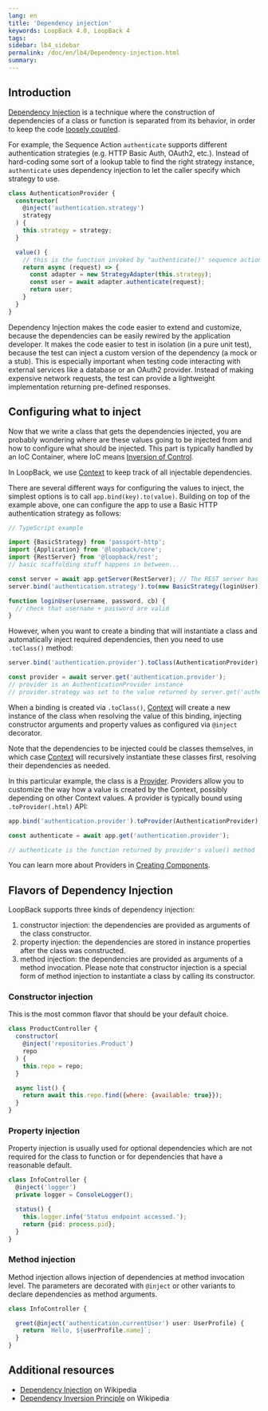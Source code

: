 ```yaml
---
lang: en
title: 'Dependency injection'
keywords: LoopBack 4.0, LoopBack 4
tags:
sidebar: lb4_sidebar
permalink: /doc/en/lb4/Dependency-injection.html
summary:
---
```

## Introduction

[Dependency Injection](https://en.wikipedia.org/wiki/Dependency_injection) is a technique where the construction of dependencies of a class or function is separated from its behavior, in order to keep the code [loosely coupled](https://en.wikipedia.org/wiki/Loose_coupling).

For example, the Sequence Action `authenticate` supports different authentication strategies (e.g. HTTP Basic Auth, OAuth2, etc.). Instead of hard-coding some sort of a lookup table to find the right strategy instance, `authenticate` uses dependency injection to let the caller specify which strategy to use.

```ts
class AuthenticationProvider {
  constructor(
    @inject('authentication.strategy')
    strategy
  ) {
    this.strategy = strategy;
  }

  value() {
    // this is the function invoked by "authenticate()" sequence action
    return async (request) => {
      const adapter = new StrategyAdapter(this.strategy);
      const user = await adapter.authenticate(request);
      return user;
    }
  }
}
```

Dependency Injection makes the code easier to extend and customize, because the dependencies can be easily rewired by the application developer. It makes the code easier to test in isolation (in a pure unit test), because the test can inject a custom version of the dependency (a mock or a stub). This is especially important when testing code interacting with external services like a database or an OAuth2 provider. Instead of making expensive network requests, the test can provide a lightweight implementation returning pre-defined responses.

## Configuring what to inject

Now that we write a class that gets the dependencies injected, you are probably wondering where are these values going to be injected from and how to configure what should be injected. This part is typically handled by an IoC Container, where IoC means [Inversion of Control](https://en.wikipedia.org/wiki/Inversion_of_control).

In LoopBack, we use [Context](Context.html) to keep track of all injectable dependencies.

There are several different ways for configuring the values to inject, the simplest options is to call `app.bind(key).to(value)`. Building on top of the example above, one can configure the app to use a Basic HTTP authentication strategy as follows:

```ts
// TypeScript example

import {BasicStrategy} from 'passport-http';
import {Application} from '@loopback/core';
import {RestServer} from '@loopback/rest';
// basic scaffolding stuff happens in between...

const server = await app.getServer(RestServer); // The REST server has its own context!
server.bind('authentication.strategy').to(new BasicStrategy(loginUser));

function loginUser(username, password, cb) {
  // check that username + password are valid
}
```

However, when you want to create a binding that will instantiate a class and automatically inject required dependencies, then you need to use `.toClass()` method:

```ts
server.bind('authentication.provider').toClass(AuthenticationProvider);

const provider = await server.get('authentication.provider');
// provider is an AuthenticationProvider instance
// provider.strategy was set to the value returned by server.get('authentication.strategy')
```

When a binding is created via `.toClass()`, [Context](Context.html) will create a new instance of the class when resolving the value of this binding, injecting constructor arguments and property values as configured via `@inject` decorator.

Note that the dependencies to be injected could be classes themselves, in which case [Context](Context.html) will recursively instantiate these classes first, resolving their dependencies as needed.

In this particular example, the class is a [Provider](Writing-Components#providers). Providers allow you to customize the way how a value is created by the Context, possibly depending on other Context values. A provider is typically bound using `.toProvider(.html)` API:

```js
app.bind('authentication.provider').toProvider(AuthenticationProvider);

const authenticate = await app.get('authentication.provider');

// authenticate is the function returned by provider's value() method
```

You can learn more about Providers in [Creating Components](Creating-components.html).
## Flavors of Dependency Injection

LoopBack supports three kinds of dependency injection:

 1. constructor injection: the dependencies are provided as arguments of the class constructor.
 2. property injection: the dependencies are stored in instance properties after the class was constructed.
 3. method injection: the dependencies are provided as arguments of a method invocation. Please note that constructor injection is a special form of method injection to instantiate a class by calling its constructor.

### Constructor injection

This is the most common flavor that should be your default choice.

```js
class ProductController {
  constructor(
    @inject('repositories.Product')
    repo
  ) {
    this.repo = repo;
  }

  async list() {
    return await this.repo.find({where: {available: true}});
  }
}
```

### Property injection

Property injection is usually used for optional dependencies which are not required for the class to function or for dependencies that have a reasonable default.

```ts
class InfoController {
  @inject('logger')
  private logger = ConsoleLogger();

  status() {
    this.logger.info('Status endpoint accessed.');
    return {pid: process.pid};
  }
}
```

### Method injection

Method injection allows injection of dependencies at method invocation level. The parameters are decorated
with `@inject` or other variants to declare dependencies as method arguments.

```ts
class InfoController {

  greet(@inject('authentication.currentUser') user: UserProfile) {
    return `Hello, ${userProfile.name}`;
  }
}
```

## Additional resources

 - [Dependency Injection](https://en.wikipedia.org/wiki/Dependency_injection) on Wikipedia
 - [Dependency Inversion Principle](https://en.wikipedia.org/wiki/Dependency_inversion_principle) on Wikipedia

